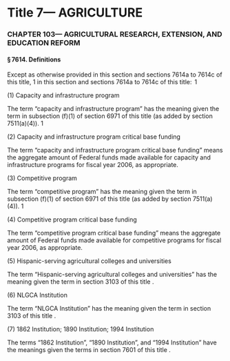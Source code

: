 
# Title 7— AGRICULTURE
### CHAPTER 103— AGRICULTURAL RESEARCH, EXTENSION, AND EDUCATION REFORM
#### § 7614. Definitions

Except as otherwise provided in this section and sections 7614a to 7614c of this title, 1 in this section and sections 7614a to 7614c of this title:  1

(1) Capacity and infrastructure program

The term “capacity and infrastructure program” has the meaning given the term in subsection (f)(1) of section 6971 of this title (as added by section 7511(a)(4)). 1

(2) Capacity and infrastructure program critical base funding

The term “capacity and infrastructure program critical base funding” means the aggregate amount of Federal funds made available for capacity and infrastructure programs for fiscal year 2006, as appropriate.

(3) Competitive program

The term “competitive program” has the meaning given the term in subsection (f)(1) of section 6971 of this title (as added by section 7511(a)(4)). 1

(4) Competitive program critical base funding

The term “competitive program critical base funding” means the aggregate amount of Federal funds made available for competitive programs for fiscal year 2006, as appropriate.

(5) Hispanic-serving agricultural colleges and universities

The term “Hispanic-serving agricultural colleges and universities” has the meaning given the term in section 3103 of this title .

(6) NLGCA Institution

The term “NLGCA Institution” has the meaning given the term in section 3103 of this title .

(7) 1862 Institution; 1890 Institution; 1994 Institution

The terms “1862 Institution”, “1890 Institution”, and “1994 Institution” have the meanings given the terms in section 7601 of this title .

